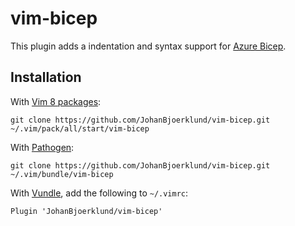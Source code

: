 # vim-bicep

This plugin adds a indentation and syntax support for [Azure Bicep](https://github.com/Azure/bicep).


## Installation

With [Vim 8 packages](http://vimhelp.appspot.com/repeat.txt.html#packages):

    git clone https://github.com/JohanBjoerklund/vim-bicep.git ~/.vim/pack/all/start/vim-bicep

With [Pathogen](https://github.com/tpope/vim-pathogen):

    git clone https://github.com/JohanBjoerklund/vim-bicep.git ~/.vim/bundle/vim-bicep

With [Vundle](https://github.com/VundleVim/Vundle.vim), add the following to `~/.vimrc`:

    Plugin 'JohanBjoerklund/vim-bicep'
